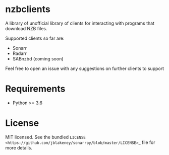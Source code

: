 # nzbclients
A library of unofficial library of clients for interacting with programs that download NZB files.

Supported clients so far are:
- Sonarr
- Radarr
- SABnzbd (coming soon)

Feel free to open an issue with any suggestions on further clients to support

Requirements
============

- Python >= 3.6


License
=======

MIT licensed. See the bundled `LICENSE <https://github.com/jblakeney/sonarrpy/blob/master/LICENSE>`_ file for more details.
